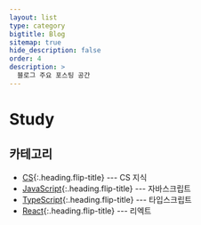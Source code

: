 ```yaml
---
layout: list
type: category
bigtitle: Blog
sitemap: true
hide_description: false
order: 4
description: >
  블로그 주요 포스팅 공간
---
```


# Study

## 카테고리

* [CS]{:.heading.flip-title} --- CS 지식
* [JavaScript]{:.heading.flip-title} --- 자바스크립트
* [TypeScript]{:.heading.flip-title} --- 타입스크립트
* [React]{:.heading.flip-title} --- 리엑트

[CS]: /cs/
[JavaScript]: /javascript/
[TypeScript]: /typescript/
[React]: /react/
